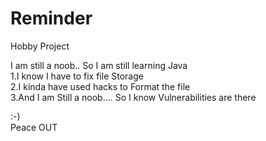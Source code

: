 # Reminder
Hobby Project

I am still a noob.. So I am still learning Java<br>
1.I know I have to fix file Storage <br>
2.I kinda have used hacks to Format the file <br>
3.And  I am Still a noob.... So  I know Vulnerabilities are there <br>

:-) <br>
Peace OUT
